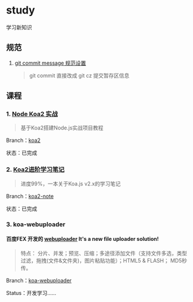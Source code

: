# study
学习新知识



## 规范

1. [git commit message 规范设置](./readme/git_cmmit_message.md)

   > git commit 直接改成 git cz 提交暂存区信息






## 课程

### 1. [Node Koa2 实战](https://github.com/ikcamp/koa2-tutorial)

>  基于Koa2搭建Node.js实战项目教程

Branch：[koa2](https://github.com/sumaolin/study/tree/koa2) 

状态：已完成



### 2. [Koa2进阶学习笔记](https://github.com/chenshenhai/koa2-note)

> 进度99%，一本关于Koa.js v2.x的学习笔记

Branch：[koa2-note](https://github.com/sumaolin/study/tree/koa2-note)

状态：已完成



### 3. koa-webuploader

#### 百度FEX 开发的 [webuploader](https://github.com/fex-team/webuploader) It's a new file uploader solution! 

> 特点： 分片、并发；预览、压缩；多途径添加文件（支持文件多选，类型过滤，拖拽(文件&文件夹)，图片粘贴功能）；HTML5 & FLASH； MD5秒传。

Branch：[koa-webuploader]()

Status：开发学习……